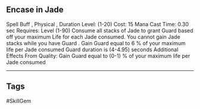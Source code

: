 ## Encase in Jade
Spell
Buff , Physical , Duration
Level: (1-20)
Cost: 15 Mana
Cast Time: 0.30 sec
Requires: Level (1-90)
Consume all stacks of Jade to grant Guard based off your maximum Life for each Jade consumed. You cannot gain Jade stacks while you have Guard .
Gain Guard equal to 6 % of your maximum life per Jade consumed
Guard duration is (4-4.95) seconds
Additional Effects From Quality:
Gain Guard equal to (0-1) % of your maximum life per Jade consumed

---
## Tags
#SkillGem
